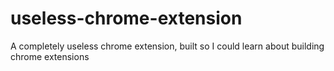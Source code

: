 # useless-chrome-extension
A completely useless chrome extension, built so I could learn about building chrome extensions
